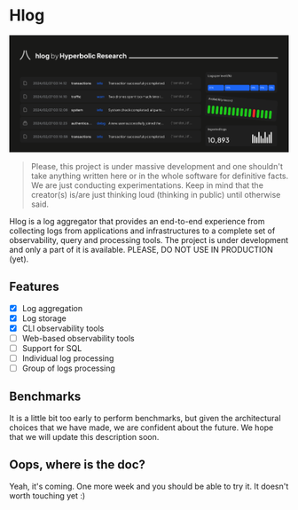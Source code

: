 # Hlog

![Web look](https://github.com/hyperbolicresearch/hlog/blob/dev/assets/github_img.png)

> Please, this project is under massive development and one shouldn't take anything written here or in the whole software for definitive facts. We are just conducting experimentations. Keep in mind that the creator(s) is/are just thinking loud (thinking in public) until otherwise said.

Hlog is a log aggregator that provides an end-to-end experience from collecting logs from applications and infrastructures to a complete set of observability, query and processing tools. The project is under development and only a part of it is available. PLEASE, DO NOT USE IN PRODUCTION (yet).

## Features

- [x] Log aggregation
- [x] Log storage
- [x] CLI observability tools
- [ ] Web-based observability tools
- [ ] Support for SQL
- [ ] Individual log processing
- [ ] Group of logs processing

## Benchmarks

It is a little bit too early to perform benchmarks, but given the architectural choices that we have made, we are confident about the future. We hope that we will update this description soon.

## Oops, where is the doc?

Yeah, it's coming. One more week and you should be able to try it. It doesn't worth touching yet :)

